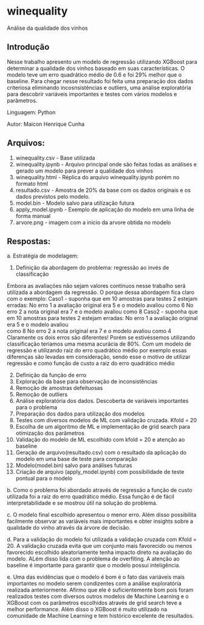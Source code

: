 # winequality

Análise da qualidade dos vinhos

## Introdução

Nesse trabalho apresento um modelo de regressão utilizando XGBoost para determinar a qualidade dos vinhos baseado em suas  características. O modelo teve um erro quadrático médio de 0.6 e foi 29% melhor que o baseline. Para chegar nesse resultado foi feita uma preparação dos dados criteriosa eliminando incosnsistências e outliers, uma análise exploratória para descobrir variáveis importantes e testes com vários modelos e parâmetros. 

Linguagem: Python

Autor: Maicon Henrique Cunha

## Arquivos:

1. winequality.csv - Base utilizada
2. winequality.ipynb - Arquivo principal onde são feitas todas as análises e gerado um modelo para prever a qualidade dos vinhos
3. winequality.html - Réplica do arquivo  winequality.ipynb porém no formato html
4. resultado.csv - Amostra de 20% da base com os dados originais e os dados previstos pelo modelo.
5. model.bin - Modelo salvo para utilização futura
6. apply_model.ipynb - Exemplo de aplicação do modelo em uma linha de forma manual
7. arvore.png - imagem com a inicio da arvore obtida no modelo

## Respostas:

a. Estratégia de modelagem:


  1. Definição da abordagem do problema: regressão ao invés de classificação   
  
  Embora as avaliações não sejam valores contínuos nesse trabalho será utilizada a abordagem da regressão. O porque dessa       abordagem fica claro com o exemplo:
  Caso1 - suponha que em 10 amostras para testes 2 estejam erradas: No erro 1 a avaliação original era 5 e o modelo avaliou
  como 6   No erro 2 a nota original era 7 e o modelo avaliou como 8
  Caso2 - suponha que em 10 amostras para testes 2 estejam erradas: No erro 1 a avaliação original era 5 e o modelo avaliou  
  como 8   No erro 2 a nota original era 7 e o modelo avaliou como 4
  Claramente os dois erros são diferentes! Porém se estivéssemos utilizando classificação teríamos uma mesma acurácia de 80%.
  Com um modelo de regressão e utilizando raiz do erro quadrático médio por exemplo essas diferenças são levadas em 
  consideração, sendo esse o motivo de utilizar regressão e como função de custo a raiz do erro quadrático médio
  
  2. Definição da função de erro
  3. Exploração da base para observação de inconsistências
  4. Remoção de amostras defeituosas
  5. Remoção de outliers
  6. Análise exploratória dos dados. Descoberta de variáveis importantes para o problema
  7. Preparação dos dados para utilização dos modelos
  8. Testes com diversos modelos de ML com validação cruzada. Kfold = 20
  9. Escolha de um algoritmo de ML e implementação de grid search para otimização dos parâmetros
  10. Validação do modelo de ML escolhido com kfold = 20 e atenção ao baseline
  11. Geração de arquivo(resultado.csv) com o resultado da aplicação do modelo em uma base de teste para comparação
  12. Modelo(model.bin) salvo para análises futuras
  13. Criação de arquivo (apply_model.ipynb) com possibilidade de teste pontual para o modelo

b. Como o problema foi abordado através de regressão a função de custo utilizada foi a raiz do erro quadrático médio. Essa função é de fácil interpretabilidade e se mostrou útil na solução do problema.

c. O modelo final escolhido apresentou o menor erro. Além disso possibilita facilmente observar as variáveis mais importantes e obter insights sobre a qualidade do vinho através da árvore de decisão.

d. Para a validação do modelo foi utilizada a validação cruzada com Kfold = 20. A validação cruzada evita que um conjunto mais favorecido ou menos favorecido escolhido aleatoriamente tenha impacto direto na avaliação do modelo. ALém disso lida com o problema de overfiting. A atenção ao baseline é importante para garantir que o modelo possui inteligência.

e. Uma das evidências que o modelo é bom é o fato das variáveis mais importantes no modelo serem condizentes com a análise exploratória realizada anteriormente. Afirmo que ele é suficientemente bom pois foram realizados testes com diversos outros modelos de Machine Learning e o XGBoost com os parâmetros escolhidos através de grid search teve a melhor performance. Além disso o XGBoost é muito utilizado na comunidade de Machine Learning e tem histórico excelente de resultados.
